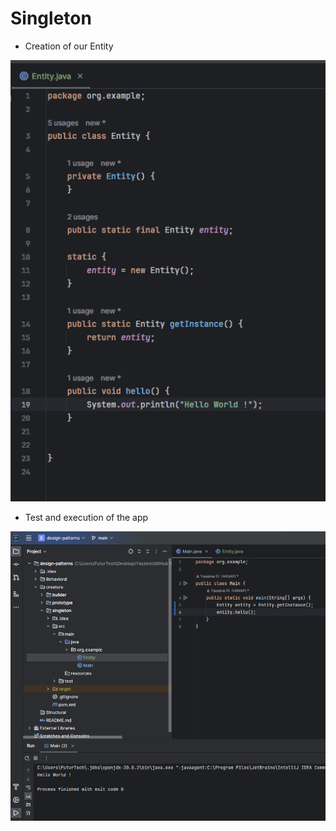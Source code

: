 # Singleton

- Creation of our Entity

![img.png](static/entity.png)

- Test and execution of the app

![img.png](static/execution.png)